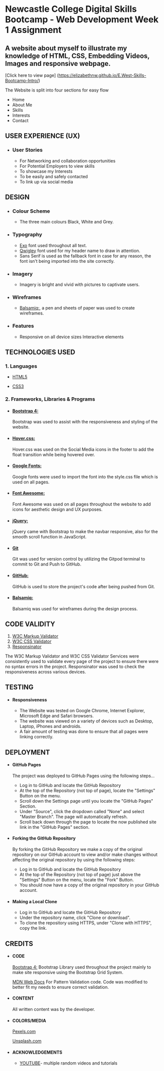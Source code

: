 # Newcastle College Digital Skills Bootcamp - Web Development Week 1 Assignment

## A website about myself to illustrate my knowledge of HTML, CSS, Embedding Videos, Images and  responsive webpage. 


[Click here to view page] (https://elizabethnw.github.io/E.West-Skills-Bootcamp-Intro/) 

The Website is split into four sections for easy flow
* Home
* About Me
* Skills
* Interests
* Contact

## USER EXPERIENCE (UX)

-   ###    User Stories

    * For Networking and collaboration opportunities
    * For Potential Employers to view skills
    * To showcase my Interests
    * To be easily and safely contacted
    * To link up via social media

## DESIGN

-   ###    Colour Scheme

    -    The three main colours Black, White and Grey.
    

-   ###    Typography

    * [Exo](https://fonts.google.com/specimen/Exo?query=exo) font used throughout all text.
    * [Qwigley](https://fonts.google.com/specimen/Qwigley?query=qwigley) font used for my header name to draw in attention.
    * Sans Serif is used as the fallback font in case for any reason, the font isn't being imported 
      into the site correctly.
    
-   ###    Imagery

    -   Imagery is bright and vivid with pictures to captivate users.


-   ###    Wireframes
    -    [Balsamiq:](https://balsamiq.com/), a pen and sheets of paper was used to create wireframes.

-   ###    Features
    -   Responsive on all device sizes
        Interactive elements


## TECHNOLOGIES USED

###    1. Languages 

-   [HTML5](https://en.wikipedia.org/wiki/HTML5)

-   [CSS3](https://en.wikipedia.org/wiki/Cascading_Style_Sheets)

###    2. Frameworks, Libraries & Programs 

-   ####        [Bootstrap 4:](https://getbootstrap.com/docs/4.4/getting-started/introduction/)
       Bootstrap was used to assist with the responsiveness and styling of the website.

-   ####        [Hover.css:]()
     Hover.css was used on the Social Media icons in the footer to add the float transition while being 
        hovered over.

-   ####        [Google Fonts:](https://fonts.google.com/)
    Google fonts were used to import the font into the style.css file which is used on all pages.

-   ####        [Font Awesome:](https://fontawesome.com/)
    Font Awesome was used on all pages throughout the website to add icons for aesthetic design and UX purposes.

-   ####        [jQuery:](https://jquery.com/)
     jQuery came with Bootstrap to make the navbar responsive, also for the smooth scroll function in JavaScript.
        
-   ####        [Git](https://git-scm.com/)
     Git was used for version control by utilizing the Gitpod terminal to commit to Git and Push to GitHub.
        
-   ####        [GitHub:](https://github.com/)
     GitHub is used to store the project's code after being pushed from Git.
       
-   ####        [Balsamiq:](https://balsamiq.com/)
     Balsamiq was used for  wireframes during the design process.



## CODE VALIDITY

1.   [W3C Markup Validator](https://jigsaw.w3.org/css-validator/#validate_by_input)
2.   [W3C CSS Validator](https://jigsaw.w3.org/css-validator/#validate_by_input)
3.   [Responsinator](https://www.responsinator.com/)
   
The W3C Markup Validator and W3C CSS Validator Services were consistently used to validate 
    every page of the project to ensure there were no syntax errors in the project.
    Responsinator was used to check the responsiveness across various devices.

## TESTING

                        
-   ####        Responsiveness 

      -   The Website was tested on Google Chrome, Internet Explorer, Microsoft Edge and Safari browsers.
      -   The website was viewed on a variety of devices such as Desktop, Laptop, iPhones and androids.
      -   A fair amount of testing was done to ensure that all pages were linking correctly.
   
## DEPLOYMENT

-   ####    GitHub Pages

    The project was deployed to GitHub Pages using the following steps...

      -   Log in to GitHub and locate the GitHub Repository
      -   At the top of the Repository (not top of page), locate the "Settings" Button 
                on the menu.
      -   Scroll down the Settings page until you locate the "GitHub Pages" Section.
      -   Under "Source", click the dropdown called "None" and select "Master Branch".
                The page will automatically refresh.
      -   Scroll back down through the page to locate the now published site link in the "GitHub Pages" section.
        
-   ####        Forking the GitHub Repository

       By forking the GitHub Repository we make a copy of the original repository on our GitHub
            account to view and/or make changes without affecting the original repository by using
            the following steps:
       -   Log in to GitHub and locate the GitHub Repository
       -   At the top of the Repository (not top of page) just above the "Settings" Button on the menu, 
                locate the "Fork" Button.
       -   You should now have a copy of the original repository in your GitHub account.
        
-   ####        Making a Local Clone
       -  Log in to GitHub and locate the GitHub Repository
       -  Under the repository name, click "Clone or download".
       -  To clone the repository using HTTPS, under "Clone with HTTPS", copy the link.

## CREDITS

-   ####    CODE

       [Bootstrap 4:](https://getbootstrap.com/docs/4.4/getting-started/introduction/)
        Bootstrap Library used throughout the project mainly to make site responsive using the
        Bootstrap Grid System.
        
       [MDN Web Docs](https://developer.mozilla.org/)
       For Pattern Validation code. Code was modified to better fit my needs to ensure correct 
        validation.

-   ####    CONTENT

       All written content was by the developer.

-   ####    COLORS/MEDIA

    [Pexels.com](https://www.pexels.com/)

    [Unsplash.com](https://unsplash.com/)

-   ####    ACKNOWLEDGEMENTS
    - [YOUTUBE](https://www.youtube.com/)- multiple random videos and tutorials
    
